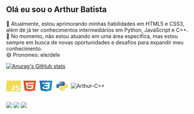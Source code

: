 ## Olá eu sou o Arthur Batista 

🌱 Atualmente, estou aprimorando minhas habilidades em HTML5 e CSS3, além de já ter conhecimentos intermediários em Python, JavaScript e C++. <br>
🔭 No momento, não estou atuando em uma área específica, mas estou sempre em busca de novas oportunidades e desafios para expandir meu conhecimento. <br>
😄 Pronomes: ele/dele

[![Anurag's GitHub stats](https://github-readme-stats.vercel.app/api?username=ArthurBatista117)](https://github.com/anuraghazra/github-readme-stats)
  
<div style="display: inline_block"><br>
  <img align="center" alt="Arthur-Js" height="30" width="40" src="https://raw.githubusercontent.com/devicons/devicon/master/icons/javascript/javascript-plain.svg">
  <img align="center" alt="Arthur-HTML" height="30" width="40" src="https://raw.githubusercontent.com/devicons/devicon/master/icons/html5/html5-original.svg">
  <img align="center" alt="Arthur-CSS" height="30" width="40" src="https://raw.githubusercontent.com/devicons/devicon/master/icons/css3/css3-original.svg">
  <img align="center" alt="Arthur-Python" height="30" width="40" src="https://raw.githubusercontent.com/devicons/devicon/master/icons/python/python-original.svg">
  <img align="center" alt="Arthur-C++" height="30" width="40" src="https://cdn.jsdelivr.net/gh/devicons/devicon@latest/icons/cplusplus/cplusplus-original.svg" />
</div>

##

<div>
  <a href="https://www.linkedin.com/in/arthur-santos-batista-556123324/" target="_blank"><img src="https://img.shields.io/badge/-LinkedIn-%230077B5?style=for-the-badge&logo=linkedin&logoColor=white" target="_blank"></a> 
  <a href = "mailto:arthur.batistaeg@gmail.com""><img src="https://img.shields.io/badge/-Gmail-%23333?style=for-the-badge&logo=gmail&logoColor=white" target="_blank"></a>
  <a href="https://www.instagram.com/arthur.batistaeg/?next=%2F" target="_blank"><img src="https://img.shields.io/badge/-Instagram-%23E4405F?style=for-the-badge&logo=instagram&logoColor=white" target="_blank"></a>
</div>
